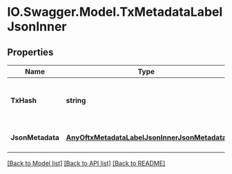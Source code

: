 # IO.Swagger.Model.TxMetadataLabelJsonInner
## Properties

Name | Type | Description | Notes
------------ | ------------- | ------------- | -------------
**TxHash** | **string** | Transaction hash that contains the specific metadata | 
**JsonMetadata** | [**AnyOftxMetadataLabelJsonInnerJsonMetadata**](AnyOftxMetadataLabelJsonInnerJsonMetadata.md) | Content of the JSON metadata | 

[[Back to Model list]](../README.md#documentation-for-models) [[Back to API list]](../README.md#documentation-for-api-endpoints) [[Back to README]](../README.md)

